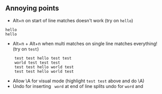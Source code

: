 ## Annoying points

- Alt+n on start of line matches doesn't work (try on `hello`)
```
hello
hello
```

- Alt+n + Alt+n when multi matches on single line matches everything! (try on `test`)
```
    test test hello test test
    world test test test
    test test hello world test
    test test hello world test
```

- Allow \A for visual mode (highlight `test test` above and do \A)
- Undo for inserting ` word` at end of line splits undo for `word` and ` `
